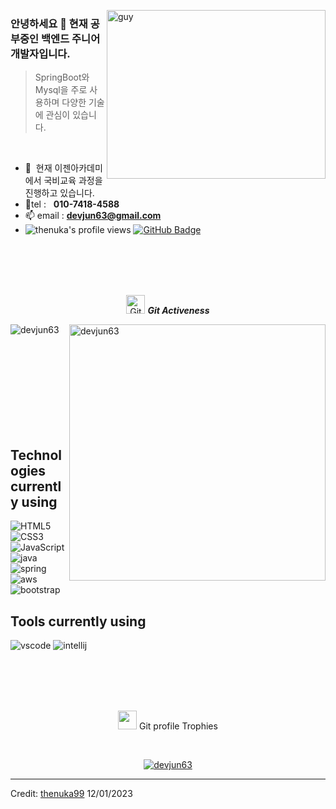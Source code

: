 <img align="right" height="270px" alt="guy" width="350" src="https://i.pinimg.com/originals/e4/26/70/e426702edf874b181aced1e2fa5c6cde.gif" /> </a>
 
### 안녕하세요 👋 현재 공부중인 백엔드 주니어 개발자입니다.

> SpringBoot와 Mysql을 주로 사용하며 다양한 기술에 관심이 있습니다.
<br />

- 🌱 &nbsp;현재 이젠아카데미에서 국비교육 과정을 진행하고 있습니다.
- 📱tel : &nbsp; **010-7418-4588**
- 📫 email : **devjun63@gmail.com**
- 	<img src="https://komarev.com/ghpvc/?username=devjun63&label=Profile%20views&color=brightgreen&style=plastic" alt="thenuka's profile views" /> 
	<a href="https://github.com/devjun63?tab=followers"><img src="https://img.shields.io/github/followers/devjun63?label=Followers&style=social" alt="GitHub Badge"></a>
<br><br><br><br>

<p align="center">
 <img src="https://media.giphy.com/media/W5eoZHPpUx9sapR0eu/giphy.gif" width="30" alt="Git"/>&nbsp;<i><b>Git Activeness</b></i>
</p>
 
<p>
 <img align="left" src="https://github-readme-stats.vercel.app/api/top-langs?username=devjun63&hide=html,php&show_icons=true&locale=en&theme=chartreuse-dark" alt="devjun63" />
</p>
<p>&nbsp;<img align="right" src="https://github-readme-stats.vercel.app/api?username=devjun63&show_icons=true&locale=en&theme=chartreuse-dark" alt="devjun63" width="410"/>
</p>

<br><br><br><br><br><br><br><br>

## Technologies currently using


<div>
  <img  alt="HTML5" src="https://img.shields.io/badge/html5-%23E34F26.svg?style=for-the-badge&logo=html5&logoColor=white"/>
  <img  alt="CSS3" src="https://img.shields.io/badge/css3-%231572B6.svg?style=for-the-badge&logo=css3&logoColor=white"/>
  <img  alt="JavaScript" src="https://img.shields.io/badge/javascript-%23323330.svg?style=for-the-badge&logo=javascript&logoColor=%23F7DF1E"/>
  <img  alt="java" src ="https://img.shields.io/badge/Java-ED8B00?style=for-the-badge&logo=java&logoColor=white"/>
  <img  alt="spring" src ="https://img.shields.io/badge/Spring-6DB33F?style=for-the-badge&logo=spring&logoColor=white"/>
  <img  alt="aws" src ="https://img.shields.io/badge/Amazon_AWS-232F3E?style=for-the-badge&logo=amazon-aws&logoColor=white"/>
  <img  alt="bootstrap" src ="https://img.shields.io/badge/Bootstrap-563D7C?style=for-the-badge&logo=bootstrap&logoColor=white"/>
 
</div>

## Tools currently using


<div>
  <img  alt="vscode" src="https://img.shields.io/badge/Visual_Studio_Code-0078D4?style=for-the-badge&logo=visual%20studio%20code&logoColor=white"/> 
  <img  alt="intellij" src="https://img.shields.io/badge/IntelliJ_IDEA-000000.svg?style=for-the-badge&logo=intellij-idea&logoColor=white"/> 
  

 </div>
 
<br><br><br><br>

<p align="center">
 <img src="https://media.giphy.com/media/QaMcXSekUWx7aogAUr/giphy.gif" width="30" />&nbsp;Git profile Trophies
</p>
<br>

<p align="center">
 <a href="https://github.com/ryo-ma/github-profile-trophy">
  <img src="https://github-profile-trophy.vercel.app/?username=devjun63&layout=compact&theme=algolia" alt="devjun63" />
 </a>
</p>


[linkedin]: https://www.linkedin.com/in/janith-thenuka-herath-1345661a5 

------
Credit: [thenuka99](https://github.com/devjun63)
12/01/2023
